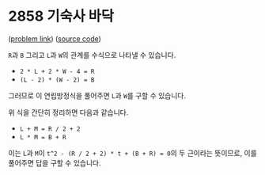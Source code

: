 # 2858 기숙사 바닥

([problem link](https://www.acmicpc.net/problem/2858)) ([source code](../problems/acmicpc_2858.cpp))

`R`과 `B` 그리고 `L`과 `W`의 관계를 수식으로 나타낼 수 있습니다.

* `2 * L + 2 * W - 4 = R`
* `(L - 2) * (W - 2) = B`

그러므로 이 연립방정식을 풀어주면 `L`과 `W`를 구할 수 있습니다.

위 식을 간단히 정리하면 다음과 같습니다.

* `L + M = R / 2 + 2`
* `L * M = B + R`

이는 `L`과 `M`이 `t^2 - (R / 2 + 2) * t + (B + R) = 0`의 두 근이라는 뜻이므로, 이를 풀어주면 답을 구할 수 있습니다.